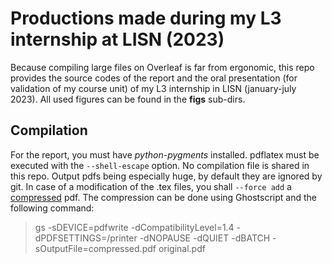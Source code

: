 Productions made during my L3 internship at LISN (2023)
=======================================================

Because compiling large files on Overleaf is far from ergonomic, 
this repo provides the source codes of the report and the oral presentation 
(for validation of my course unit) of my L3 internship in LISN 
(january-july 2023). 
All used figures can be found in the **figs** sub-dirs.

Compilation
-----------

For the report, you must have _python-pygments_ installed. pdflatex must be executed with the 
`--shell-escape` option. No compilation file is shared in this repo. 
Output pdfs being especially huge, by default they are ignored by git.
In case of a modification of the .tex files, you shall `--force add`
a <ins>compressed</ins> pdf. The compression can be done using 
Ghostscript and the following command:

>  gs -sDEVICE=pdfwrite -dCompatibilityLevel=1.4 -dPDFSETTINGS=/printer -dNOPAUSE -dQUIET -dBATCH -sOutputFile=compressed.pdf original.pdf